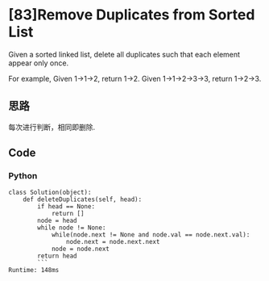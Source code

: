 # [83]Remove Duplicates from Sorted List

Given a sorted linked list, delete all duplicates such that each element appear only once.

For example,
Given 1->1->2, return 1->2.
Given 1->1->2->3->3, return 1->2->3.

## 思路
每次进行判断，相同即删除.

## Code


### Python

```
class Solution(object):
    def deleteDuplicates(self, head):
        if head == None:
            return []
        node = head
        while node != None:
            while(node.next != None and node.val == node.next.val):
                node.next = node.next.next
            node = node.next
        return head
        ```
Runtime: 148ms


